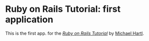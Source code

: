 # Ruby on Rails Tutorial: first application

This is the first app. for the
[*Ruby on Rails Tutorial*](http://railstutorial.org/)
by [Michael Hartl](http://michaelhartl.com/).
